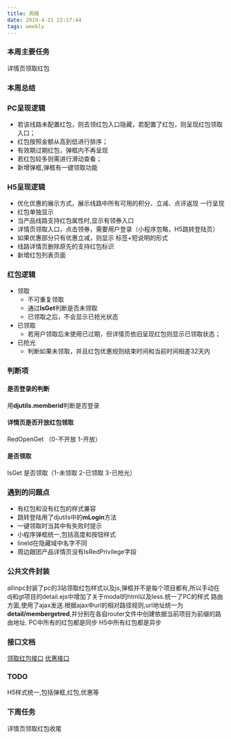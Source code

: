 ```yaml
---
title: 周报
date: 2019-4-21 22:17:44
tags: weekly
---
```


### 本周主要任务

详情页领取红包

### 本周总结

### **PC呈现逻辑**
* 若该线路未配置红包，则去领红包入口隐藏，若配置了红包，则呈现红包领取入口；
* 红包按照金额从高到低进行排序；
* 有效期过期红包，弹框内不再呈现
* 若红包较多则需进行滑动查看；
* 新增弹框,弹框有一键领取功能

### H5呈现逻辑
* 优化优惠的展示方式，展示线路中所有可用的积分、立减、点评返现 一行呈现
* 红包单独显示
* 当产品线路支持红包属性时,显示有领券入口
* 详情页领取入口，点击领券，需要用户登录（小程序忽略，H5跳转登陆页）
* 如果优惠部分只有优惠立减，则显示 标签+短说明的形式
* 线路详情页删除原先的支持红包标识
* 新增红包列表页面


### 红包逻辑
* 领取
  * 不可重复领取
  * 通过**IsGet**判断是否未领取
  * 已领取之后，不会显示已抢光状态
* 已领取
  * 若用户领取后未使用已过期，但详情页依旧呈现红包则显示已领取状态；
* 已抢光
  * 判断如果未领取，并且红包优惠规则结束时间和当前时间相差32天内


### 判断项

#### 是否登录的判断
用**djutils.memberid**判断是否登录

#### 详情页是否开放红包领取
RedOpenGet （0-不开放 1-开放）

#### 是否领取
IsGet 是否领取（1-未领取 2-已领取 3-已抢光）

### 遇到的问题点
* 有红包和没有红包的样式兼容
* 跳转登陆用了djutils中的**mLogin**方法
* 一键领取时当其中有失败时提示
* 小程序弹框统一,包括高度和按钮样式
* lineId在隐藏域中名字不同
* 周边跟团产品详情页没有IsRedPrivilege字段


### 公共文件封装
allinpc封装了pc的3站领取红包样式以及js,弹框并不是每个项目都有,所以手动在dj和gt项目的detail.ejs中增加了关于modal的html以及less.统一了PC的样式
路由方面,使用了ajax发送.根据ajax中url的相对路径规则,url地址统一为**detail/membergetred**,并分别在各自router文件中创建依据当前项目为前缀的路由地址.
PC中所有的红包都是同步
H5中所有红包都是异步

### 接口文档
[领取红包接口](http://dsf.17usoft.com/wiki/service/dsf.gl.core.campaign.api/16.1.0.0/component/membergetred/detail)
[优惠接口](http://dsf.t.17usoft.com/wiki/service/dsf.dj.marketing/8.0.0.0/preferentialquery/getproductpreferential/detail)

### TODO
H5样式统一,包括弹框,红包,优惠等


### 下周任务

详情页领取红包收尾